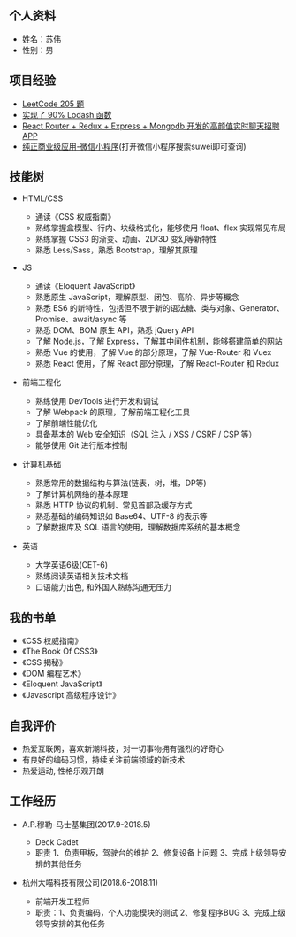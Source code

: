 ## 个人资料

* 姓名：苏伟
* 性别：男

## 项目经验
* [LeetCode 205 题](https://leetcode.com/suweiok/)
* [实现了 90% Lodash 函数](https://github.com/mynameissuwei/suwei-lodash/blob/master/suwei-lodash.js)
* [React Router + Redux + Express + Mongodb 开发的高颜值实时聊天招聘APP](http://suwei.life:8090/)
* [纯正商业级应用-微信小程序](https://github.com/mynameissuwei/life-miniProgram)(打开微信小程序搜索suwei即可查询)


## 技能树

* HTML/CSS

  * 通读《CSS 权威指南》 
  * 熟练掌握盒模型、行内、块级格式化，能够使用 float、flex 实现常见布局  
  * 熟练掌握 CSS3 的渐变、动画、2D/3D 变幻等新特性 
  * 熟悉 Less/Sass，熟悉 Bootstrap，理解其原理 

* JS 

  * 通读《Eloquent JavaScript》
  * 熟悉原生 JavaScript，理解原型、闭包、高阶、异步等概念 
  * 熟悉 ES6 的新特性，包括但不限于新的语法糖、类与对象、Generator、Promise、await/async 等 
  * 熟悉 DOM、BOM 原生 API，熟悉 jQuery API 
  * 了解 Node.js，了解 Express，了解其中间件机制，能够搭建简单的网站 
  * 熟悉 Vue 的使用，了解 Vue 的部分原理，了解 Vue-Router 和 Vuex 
  * 熟悉 React 使用，了解 React 部分原理，了解 React-Router 和 Redux 

* 前端工程化

  * 熟练使用 DevTools 进行开发和调试 
  * 了解 Webpack 的原理，了解前端工程化工具 
  * 了解前端性能优化 
  * 具备基本的 Web 安全知识（SQL 注入 / XSS / CSRF / CSP 等） 
  * 能够使用 Git 进行版本控制 

* 计算机基础

  *	熟悉常用的数据结构与算法(链表，树，堆，DP等)
  *	了解计算机网络的基本原理 
  *	熟悉 HTTP 协议的机制、常见首部及缓存方式 
  *	熟悉基础的编码知识如 Base64、UTF-8 的表示等 
  *	了解数据库及 SQL 语言的使用，理解数据库系统的基本概念 

* 英语
  
  * 大学英语6级(CET-6)
  * 熟练阅读英语相关技术文档
  * 口语能力出色, 和外国人熟练沟通无压力

## 我的书单

* 《CSS 权威指南》
* 《The Book Of CSS3》
* 《CSS 揭秘》
* 《DOM 编程艺术》
* 《Eloquent JavaScript》
* 《Javascript 高级程序设计》

## 自我评价

* 热爱互联网，喜欢新潮科技，对一切事物拥有强烈的好奇心 
* 有良好的编码习惯，持续关注前端领域的新技术 
* 热爱运动, 性格乐观开朗

## 工作经历

* A.P.穆勒-马士基集团(2017.9-2018.5)
  * Deck Cadet
  * 职责 1、负责甲板，驾驶台的维护
  2、修复设备上问题
  3、完成上级领导安排的其他任务

* 杭州大喵科技有限公司(2018.6-2018.11)
  * 前端开发工程师 
  * 职责：1、负责编码，个人功能模块的测试
  2、修复程序BUG
  3、完成上级领导安排的其他任务


